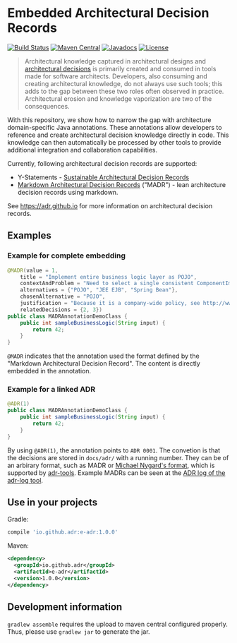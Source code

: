 # Embedded Architectural Decision Records

[![Build Status](https://travis-ci.org/adr/e-adr.svg?branch=master)](https://travis-ci.org/adr/e-adr)
[![Maven Central](https://maven-badges.herokuapp.com/maven-central/io.github.adr/e-adr/badge.svg)](https://maven-badges.herokuapp.com/maven-central/io.github.adr/e-adr)
[![Javadocs](https://javadoc.io/badge/io.github.adr/e-adr.svg)](https://javadoc.io/doc/io.github.adr/e-adr)
[![License](https://img.shields.io/badge/license-EPL-blue.svg)](LICENSE.md)

> Architectural knowledge captured in architectural designs and [architectural decisions](https://en.wikipedia.org/wiki/Architectural_decision) is primarily created and consumed in tools made for software architects.
> Developers, also consuming and creating architectural knowledge, do not always use such tools;
> this adds to the gap between these two roles often observed in practice.
> Architectural erosion and knowledge vaporization are two of the consequences.

With this repository, we show how to narrow the gap with architecture domain-specific Java annotations.
These annotations allow developers to reference and create architectural decision knowledge directly in code.
This knowledge can then automatically be processed by other tools to provide additional integration and collaboration capabilities.

Currently, following architectural decision records are supported:

- Y-Statements - [Sustainable Architectural Decision Records](https://www.infoq.com/articles/sustainable-architectural-design-decisions)
- [Markdown Architectural Decision Records](https://github.com/adr/madr) ("MADR") - lean architecture decision records using markdown.

See <https://adr.github.io> for more information on architectural decision records.


## Examples

### Example for complete embedding

```java
@MADR(value = 1,
    title = "Implement entire business logic layer as POJO",
    contextAndProblem = "Need to select a single consistent ComponentImplementationParadigm' for entire business logic layer",
    alternatives = {"POJO", "JEE EJB", "Spring Bean"},
    chosenAlternative = "POJO",
    justification = "Because it is a company-wide policy, see http://www.iaas.uni-stuttgart.de/institut/ehemalige/zimmermann/indexE.php",
    relatedDecisions = {2, 3})
public class MADRAnnotationDemoClass {
    public int sampleBusinessLogic(String input) {
        return 42;
    }
}
```

`@MADR` indicates that the annotation used the format defined by the "Markdown Architectural Decision Record".
The content is directly embedded in the annotation.

### Example for a linked ADR

```java
@ADR(1)
public class MADRAnnotationDemoClass {
    public int sampleBusinessLogic(String input) {
        return 42;
    }
}
```

By using `@ADR(1)`, the annotation points to `ADR 0001`.
The convetion is that the decisions are stored in `docs/adr/` with a running number.
They can be of an arbirary format, such as MADR or [Michael Nygard's format](http://thinkrelevance.com/blog/2011/11/15/documenting-architecture-decisions), which is supported by [adr-tools](https://github.com/npryce/adr-tools).
Example MADRs can be seen at the [ADR log of the adr-log tool](https://github.com/adr/adr-log/blob/master/docs/adr/index.md).

## Use in your projects

Gradle:

```groovy
compile 'io.github.adr:e-adr:1.0.0'
```

Maven:

```xml
<dependency>
  <groupId>io.github.adr</groupId>
  <artifactId>e-adr</artifactId>
  <version>1.0.0</version>
</dependency>
```

## Development information

`gradlew assemble` requires the upload to maven central configured properly.
Thus, please use `gradlew jar` to generate the jar.
